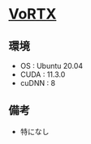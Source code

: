 # [VoRTX](https://github.com/noahstier/vortx)

## 環境
* OS : Ubuntu 20.04
* CUDA : 11.3.0
* cuDNN : 8

## 備考
* 特になし